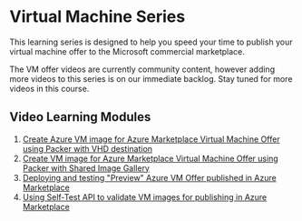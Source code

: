 # Virtual Machine Series

This learning series is designed to help you speed your time to publish your virtual machine offer to the Microsoft commercial marketplace. 

The VM offer videos are currently community content, however adding more videos to this series is on our immediate backlog. Stay tuned for more videos in this course.

## Video Learning Modules

1. [Create Azure VM image for Azure Marketplace Virtual Machine Offer using Packer with VHD destination](https://youtu.be/AcsXUuYCvQw)
1. [Create VM image for Azure Marketplace Virtual Machine Offer using Packer with Shared Image Gallery](https://youtu.be/FVPiecI5r3s)
1. [Deploying and testing "Preview" Azure VM Offer published in Azure Marketplace](https://youtu.be/BJjdoHAIap8)
1. [Using Self-Test API to validate VM images for publishing in Azure Marketplace](https://youtu.be/le-h-S4_jIA)
